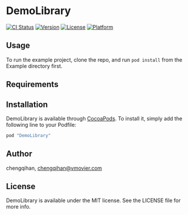 # DemoLibrary

[![CI Status](http://img.shields.io/travis/chengqihan/DemoLibrary.svg?style=flat)](https://travis-ci.org/chengqihan/DemoLibrary)
[![Version](https://img.shields.io/cocoapods/v/DemoLibrary.svg?style=flat)](http://cocoapods.org/pods/DemoLibrary)
[![License](https://img.shields.io/cocoapods/l/DemoLibrary.svg?style=flat)](http://cocoapods.org/pods/DemoLibrary)
[![Platform](https://img.shields.io/cocoapods/p/DemoLibrary.svg?style=flat)](http://cocoapods.org/pods/DemoLibrary)

## Usage

To run the example project, clone the repo, and run `pod install` from the Example directory first.

## Requirements

## Installation

DemoLibrary is available through [CocoaPods](http://cocoapods.org). To install
it, simply add the following line to your Podfile:

```ruby
pod "DemoLibrary"
```

## Author

chengqihan, chengqihan@vmovier.com

## License

DemoLibrary is available under the MIT license. See the LICENSE file for more info.
